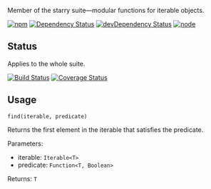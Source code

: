 Member of the starry suite—modular functions for iterable objects.

[![npm](https://img.shields.io/npm/v/starry.find.svg?style=flat-square)](https://www.npmjs.com/package/starry.find) [![Dependency Status](https://img.shields.io/david/starry.find.svg?style=flat-square)](https://david-dm.org/starry.find) [![devDependency Status](https://img.shields.io/david/dev/starry.find.svg?style=flat-square)](https://david-dm.org/starry.find#info=devDependencies) [![node](https://img.shields.io/node/v/starry.find.svg?style=flat-square)](https://nodejs.org/en/download/)

## Status

Applies to the whole suite.

[![Build Status](https://img.shields.io/travis/seangenabe/starry.svg?style=flat-square)](https://travis-ci.org/seangenabe/starry) [![Coverage Status](https://img.shields.io/coveralls/seangenabe/starry.svg?style=flat-square)](https://coveralls.io/github/seangenabe/starry)

## Usage

`find(iterable, predicate)`

Returns the first element in the iterable that satisfies the predicate.

Parameters:
* iterable: `Iterable<T>`
* predicate: `Function<T, Boolean>`

Returns: `T`

